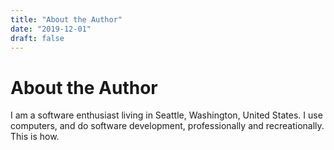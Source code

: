 ```yaml
---
title: "About the Author"
date: "2019-12-01"
draft: false
---
```


# About the Author

I am a software enthusiast living in Seattle, Washington, United States. I use computers, and do software development, professionally and recreationally. This is how.
